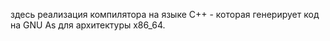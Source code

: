 здесь реализация компилятора на языке C++ - которая генерирует код на GNU As для архитектуры x86_64. 
